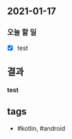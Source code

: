 ## 2021-01-17

### 오늘 할 일

  - [x] test



## 결과



#### test






## tags
-  \#kotlin, \#android 

